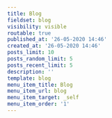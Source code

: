 ```yaml
---
title: Blog
fieldset: blog
visibility: visible
routable: true
published_at: '26-05-2020 14:46'
created_at: '26-05-2020 14:46'
posts_limit: 10
posts_random_limit: 5
posts_recent_limit: 5
description: ''
template: blog
menu_item_title: Blog
menu_item_url: blog
menu_item_target: _self
menu_item_order: '1'
---
```

